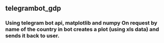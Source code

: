 <h2> telegrambot_gdp </h2>
<h3>Using telegram bot api, matplotlib and numpy
On request by name of the country in bot creates a plot (using xls data) and sends it back to user.</h3>
